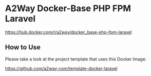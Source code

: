 # A2Way Docker-Base PHP FPM Laravel

https://hub.docker.com/r/a2way/docker_base-php-fpm-laravel

## How to Use

Please take a look at the project template that uses this Docker Image:

https://github.com/a2way-com/template-docker-laravel
 
